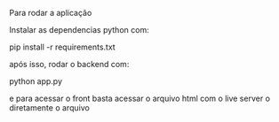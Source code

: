 Para rodar a aplicação

Instalar as dependencias python com:

pip install -r requirements.txt

após isso, rodar o backend com:

python app.py

e para acessar o front basta acessar o arquivo html com o live server o diretamente o arquivo
